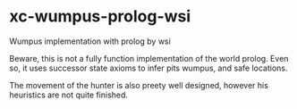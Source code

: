 # xc-wumpus-prolog-wsi
Wumpus implementation with prolog by wsi

Beware, this is not a fully function implementation of the world prolog. Even so, it uses successor state axioms to infer pits wumpus, and safe locations.

The movement of the hunter is also preety well designed, however his heuristics are not quite finished.